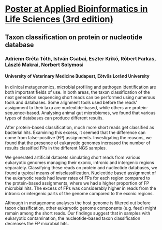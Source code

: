 # [Poster at Applied Bioinformatics in Life Sciences (3rd edition)](https://github.com/solymosin/nuc_or_prot/raw/master/Toth_AG.pdf)

## Taxon classification on protein or nucleotide database

### Adrienn Gréta Tóth, István Csabai, Eszter Krikó, Róbert Farkas, László Makrai, Norbert Solymosi
#### University of Veterinary Medicine Budapest, Eötvös Loránd University

In clinical metagenomics, microbial profiling and pathogen identification are both important fields of use. In both areas, the taxon classification of the next generation sequencing short reads can be performed using numerous tools and databases. Some alignment tools used before the reads’ assignment to their taxa are nucleotide-based, while others are protein-sequence-based. Analysing animal gut microbiomes, we found that various types of databases can produce different results. 

After protein-based classification, much more short reads get classified as bacterial hits. Examining this excess, it seemed that the difference can come from false-positive (FP) assignments. Investigating the reasons, we found that the presence of eukaryotic genomes increased the number of results classified FPs in the different NGS samples.
 
We generated artificial datasets simulating short reads from various eukaryotic genomes managing their exonic, intronic and intergenic regions separately. Classifying these reads on protein and nucleotide databases, we found a typical means of misclassification. Nucleotide based assignment of the eukaryotic reads had lower rates of FPs for each region compared to the protein-based assignments, where we had a higher proportion of FP microbial hits. The excess of FPs was considerably higher in reads from the intronic or intergenic parts of the genome compared to the exonic regions. 
 
Although in metagenome analyses the host genome is filtered out before taxon classification, other eukaryotic genome components (e.g. feed) might remain among the short reads. Our findings suggest that in samples with eukaryotic contamination, the nucleotide-based taxon classification decreases the FP microbial hits.
